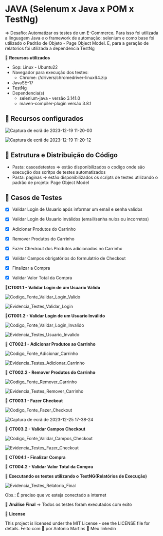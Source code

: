 # JAVA (Selenum x Java x POM x TestNg)

=> Desafio: Automatizar os testes de um E-Commerce. Para isso foi utilizada a linguagem Java e o framework de automação: selenium e como base foi utilizado o Padrão de Objeto - Page Object Model. E, para a geração de relatorios foi utilizada a dependencia TestNg

🚀 **Recursos utilizados**
- Sop: Linux - Ubuntu22
- Navegador para execução dos testes:
    - Chrome: //drivers/chromedriver-linux64.zip
- JavaSE-17
- TestNg
- Dependencia(s)
   - selenium-java - versão 3.141.0
   - maven-compiler-plugin versão 3.8.1
## 🔖 Recursos configurados
![Captura de ecrã de 2023-12-19 11-20-00](https://github.com/antoniogmartins/Interfaces/assets/35534493/07f89c8d-e880-41c9-b9de-61c67c49a18b)

![Captura de ecrã de 2023-12-19 11-20-12](https://github.com/antoniogmartins/Interfaces/assets/35534493/1c5cbdd8-df28-4022-b232-891cc6b40987)

## 🔖 Estrutura e Distribuição do Código
- Pasta: casosdetestes => estão disponibilizados o codigo onde são execução dos scritps de testes automatizados
- Pasta: paginas => estão disponibilizados os scripts de testes utilizando o padrão de projeto: Page Object Model

## 🔖 Casos de Testes
- [X] Validar Login de Usuario após informar um email e senha validos
- [X] Validar Login de Usuario inválidos (email/senha nulos ou incorretos)
- [X] Adicionar Produtos do Carrinho
- [X] Remover Produtos do Carrinho
- [X] Fazer Checkout dos Produtos adicionados no Carrinho
- [X] Validar Campos obrigatórios do formulatrio de Checkout
- [X] Finalizar a Compra
- [X] Validar Valor Total da Compra


🚀**CT001.1 - Validar Login de um Usuario Válido**

![Codigo_Fonte_Validar_Login_Valido](https://github.com/antoniogmartins/Interfaces/assets/35534493/e5c3083a-a67d-4462-bee9-ab32b57c5d6c)

![Evidencia_Testes_Validar_Login](https://github.com/antoniogmartins/Interfaces/assets/35534493/ddb150dd-5910-49e0-a7ff-afb129f66719)

🚀**CT001.2 - Validar Login de um Usuario Inválido**

![Codigo_Fonte_Validar_Login_Invalido](https://github.com/antoniogmartins/Interfaces/assets/35534493/cfeca5ae-0e9b-4f3e-ad1a-b7a54b184398)

![Evidencia_Testes_Usuario_Invalido](https://github.com/antoniogmartins/Interfaces/assets/35534493/0a4a0083-b211-48d8-967f-5e8e7eb1127a)

🚀 **CT002.1 - Adicionar Produtos ao Carrinho**

![Codigo_Fonte_Adicionar_Carrinho](https://github.com/antoniogmartins/Interfaces/assets/35534493/27dfe5fb-f6a6-42bf-849b-b8fe8085c188)

![Evidencia_Testes_Adicionar_Carrinho](https://github.com/antoniogmartins/Interfaces/assets/35534493/c81eae87-7b70-4b1d-8815-4cbd623058c2)

🚀 **CT002.2 - Remover Produtos do Carrinho**

![Codigo_Fonte_Remover_Carrinho](https://github.com/antoniogmartins/Interfaces/assets/35534493/1419ddc4-6259-460f-bd75-003c4727bc69)

![Evidencia_Testes_Remover_Carrinho](https://github.com/antoniogmartins/Interfaces/assets/35534493/a0d27cb0-4869-404b-a669-963924aa2747)

🚀 **CT003.1 - Fazer Checkout**

![Codigo_Fonte_Fazer_Checkout](https://github.com/antoniogmartins/Interfaces/assets/35534493/13d0df0d-dbf3-4800-bb5f-ecda4721f0f4)

![Captura de ecrã de 2023-12-25 17-38-24](https://github.com/antoniogmartins/Interfaces/assets/35534493/46987c45-8686-4cf5-bac5-412e0c15aae8)

🚀 **CT003.2 - Validar Campos Checkout**

![Codigo_Fonte_Validar_Campos_Checkout](https://github.com/antoniogmartins/Interfaces/assets/35534493/5897f428-fd32-4a37-a963-91ba6c22566b)

![Evidencia_Testes_Fazer_Checkout](https://github.com/antoniogmartins/Interfaces/assets/35534493/022166f9-bd2d-4b6d-83ff-a00eb62707d8)

🚀 **CT004.1 - Finalizar Compra**



🚀 **CT004.2 - Validar Valor Total da Compra**



🚀 **Executando os testes utilizando o TestNG(Relatórios de Execução)**

![Evidencia_Testes_Relatorio_Final](https://github.com/antoniogmartins/Interfaces/assets/35534493/be6b05e7-698b-4cbc-ad1c-375a3566ec1b)

Obs.: É preciso que vc esteja conectado a internet

🚀 **Análise Final**
=> Todos os testes foram executados com exito

📝 **License**

This project is licensed under the MIT License - see the LICENSE file for details.
Feito com 💜  por Antonio Martins 👋   Meu linkedin


